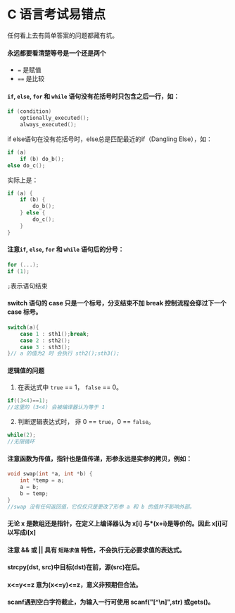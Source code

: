 # C 语言考试易错点

任何看上去有简单答案的问题都藏有坑。


#### 永远都要看清楚等号是一个还是两个
- `=` 是赋值
- `==` 是比较

#### `if`, `else`, `for` 和 `while` 语句没有花括号时只包含之后一行，如：
```c
if (condition)
    optionally_executed();
    always_executed();
```
if else语句在没有花括号时，else总是匹配最近的if（Dangling Else），如：


```c
if (a)
    if (b) do_b();
else do_c();
```

实际上是：
```c
if (a) {
    if (b) {
        do_b();
    } else {
        do_c();
    }
}
```
#### 注意`if`, `else`, `for` 和 `while` 语句后的分号：

```c
for (...);
if (1); 
```
`;`表示语句结束

####  switch 语句的 case 只是一个标号，分支结束不加 break 控制流程会穿过下一个 case 标号。
```c
switch(a){
    case 1 : sth1();break;
    case 2 : sth2();
    case 3 : sth3();
}// a 的值为2 时 会执行 sth2();sth3();
```

#### 逻辑值的问题 

1. 在表达式中 `true` == 1， `false` == 0。
```c
if((3<4)==1);
//这里的 (3<4) 会被编译器认为等于 1
```
2. 判断逻辑表达式时， 非 0 == `true`，0 == `false`。
```c
while(2);
//无限循环
```

#### 注意函数为传值，指针也是值传递，形参永远是实参的拷贝，例如：

```c
void swap(int *a, int *b) {
    int *temp = a;
    a = b;
    b = temp;
}
//swap 没有任何返回值，它仅仅只是更改了形参 a 和 b 的值并不影响外部。
```

#### 无论 x 是数组还是指针，在定义上编译器认为 x[i] 与*(x+i)是等价的。因此 x[i]可以写成i[x]

#### 注意 && 或 || 具有 `短路求值` 特性，不会执行无必要求值的表达式。

#### strcpy(dst, src)中目标(dst)在前，源(src)在后。

####  x<=y<=z 意为(x<=y)<=z，意义非预期但合法。

####  scanf遇到空白字符截止，为输入一行可使用 scanf("[^\n]",str) 或gets()。

